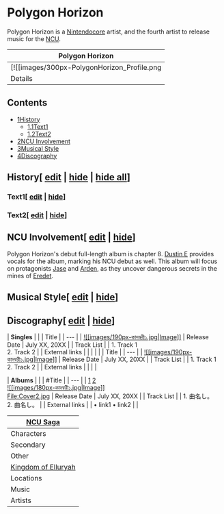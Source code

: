 # Polygon Horizon

Polygon Horizon is a [Nintendocore](/wiki/Nintendocore "Nintendocore") artist, and the fourth artist to release music for the [NCU](/wiki/NCU?action=edit&redlink=1 "NCU (page does not exist)").

| Polygon Horizon |
| --- |
| [![[images/300px-PolygonHorizon_Profile.png|Image]]](/wiki/File:PolygonHorizon_Profile.png) |
| Details |

## Contents

- [1History](#History)
  - [1.1Text1](#Text1)
  - [1.2Text2](#Text2)
- [2NCU Involvement](#NCU_Involvement)
- [3Musical Style](#Musical_Style)
- [4Discography](#Discography)

## History\[ [edit](/wiki/Polygon_Horizon?action=edit&section=1 "Edit section: History") \| [hide](/wiki/Polygon_Horizon "Expand or collapse this section") \| [hide all](/wiki/Polygon_Horizon "Expand or collapse all sections on this page")\]

### Text1\[ [edit](/wiki/Polygon_Horizon?action=edit&section=2 "Edit section: Text1") \| [hide](/wiki/Polygon_Horizon "Expand or collapse this section")\]

### Text2\[ [edit](/wiki/Polygon_Horizon?action=edit&section=3 "Edit section: Text2") \| [hide](/wiki/Polygon_Horizon "Expand or collapse this section")\]

## NCU Involvement\[ [edit](/wiki/Polygon_Horizon?action=edit&section=4 "Edit section: NCU Involvement") \| [hide](/wiki/Polygon_Horizon "Expand or collapse this section")\]

Polygon Horizon's debut full-length album is chapter 8. [Dustin E](/wiki/Dustin_E?action=edit&redlink=1 "Dustin E (page does not exist)") provides vocals for the album, marking his NCU debut as well. This album will focus on protagonists [Jase](/wiki/Jase?action=edit&redlink=1 "Jase (page does not exist)") and [Arden](/wiki/Arden?action=edit&redlink=1 "Arden (page does not exist)"), as they uncover dangerous secrets in the mines of [Eredet](/wiki/Eredet "Eredet").

## Musical Style\[ [edit](/wiki/Polygon_Horizon?action=edit&section=5 "Edit section: Musical Style") \| [hide](/wiki/Polygon_Horizon "Expand or collapse this section")\]

## Discography\[ [edit](/wiki/Polygon_Horizon?action=edit&section=6 "Edit section: Discography") \| [hide](/wiki/Polygon_Horizon "Expand or collapse this section")\]

| **Singles** |
| | Title |
| --- |
| [![[images/190px-কাদম্বরী১.jpg|Image]]](/wiki/File:%E0%A6%95%E0%A6%BE%E0%A6%A6%E0%A6%AE%E0%A7%8D%E0%A6%AC%E0%A6%B0%E0%A7%80%E0%A7%A7.jpg) | Release Date | July XX, 20XX |
| Track List |
| 1. Track 1<br>2. Track 2 |
| External links |
|  | |
| | Title |
| --- |
| [![[images/190px-কাদম্বরী১.jpg|Image]]](/wiki/File:%E0%A6%95%E0%A6%BE%E0%A6%A6%E0%A6%AE%E0%A7%8D%E0%A6%AC%E0%A6%B0%E0%A7%80%E0%A7%A7.jpg) | Release Date | July XX, 20XX |
| Track List |
| 1. Track 1<br>2. Track 2 |
| External links |
|  | |

| **Albums** |
| | #Title |
| --- |
| [1](#tabber-tabpanel-1-0) [2](#tabber-tabpanel-2-0)<br>[![[images/180px-কাদম্বরী১.jpg|Image]]](/wiki/File:%E0%A6%95%E0%A6%BE%E0%A6%A6%E0%A6%AE%E0%A7%8D%E0%A6%AC%E0%A6%B0%E0%A7%80%E0%A7%A7.jpg)<br>[File:Cover2.jpg](/wiki/Special:Upload?wpDestFile=Cover2.jpg "File:Cover2.jpg") | Release Date | July XX, 20XX |
| Track List |
| 1. 曲名し。<br>2. 曲名し。 |
| External links |
| • link1 • link2 | |

| [NCU Saga](/wiki/Main_Page "Main Page") |
| --- |
| Characters | | Main | [Kat](/wiki/Kat "Kat") • [Astrid](/wiki/Astrid "Astrid") • [Grub](/wiki/Grub "Grub") • [Ghael](/wiki/Ghael "Ghael") • [Garth](/wiki/Garth "Garth") • [Wade](/wiki/Wade "Wade") • [Nick](/wiki/Nick "Nick") • [Isaac](/wiki/Isaac "Isaac") • [Sloan](/wiki/Sloan "Sloan") |
| Secondary | [Larv](/wiki/Larv "Larv") • [Phoebe](/wiki/Phoebe "Phoebe") • [Riza](/wiki/Riza "Riza") • [Ellie](/wiki/Ellie "Ellie") • [Ghenim](/wiki/Ghenim "Ghenim") |
| Other | [Ulric](/wiki/Ulric "Ulric") • [The Shifting Sands](/wiki/The_Shifting_Sands "The Shifting Sands") • [Silver](/wiki/Silver "Silver") • [Nora](/wiki/Nora "Nora") • [Shina](/wiki/Shina "Shina") • [White Robe](/wiki/White_Robe "White Robe") • [Bandit Crew](/wiki/Bandit_Crew "Bandit Crew") | |
| [Kingdom of Elluryah](/wiki/Elluryah "Elluryah") | | Cities | [Bristol](/wiki/Bristol "Bristol") • [Shinrin](/wiki/Shinrin "Shinrin") • [Boraea](/wiki/Boraea "Boraea") • [Eredet](/wiki/Eredet "Eredet") • [Letchim](/wiki/Letchim "Letchim") |
| Locations | [Forsyth Forest](/wiki/Forsyth_Forest "Forsyth Forest") • [Kharusurahk Desert](/wiki/Kharusurahk_Desert "Kharusurahk Desert") • [Mistral Mountains](/wiki/Mistral_Mountains "Mistral Mountains") • [The Mines](/wiki/The_Mines "The Mines") • [The Wailing Coast](/wiki/The_Wailing_Coast "The Wailing Coast") | |
| Music | | Albums | [Legend of the Light Gem](/wiki/Legend_of_the_Light_Gem "Legend of the Light Gem") • [Twenty Years of Snow](/wiki/Twenty_Years_of_Snow "Twenty Years of Snow") • [Scars](/wiki/Scars "Scars") • [Arcana Profane](/wiki/Arcana_Profane "Arcana Profane") • [Silver and White](/wiki/Silver_and_White "Silver and White") • [The Storm](/wiki/The_Storm "The Storm") • [Something Fierce](/wiki/Something_Fierce "Something Fierce") |
| Artists | [Unicorn Hole](/wiki/Unicorn_Hole "Unicorn Hole") • [Nuerra](/wiki/Nuerra "Nuerra") • [Weekly Words and Grammar](/wiki/Weekly_Words_and_Grammar "Weekly Words and Grammar") • Polygon Horizon | |
